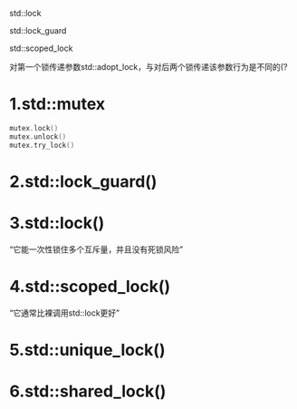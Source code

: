 std::lock

std::lock_guard

std::scoped_lock

对第一个锁传递参数std::adopt_lock，与对后两个锁传递该参数行为是不同的(?
# 1.std::mutex
```cpp
mutex.lock()
mutex.unlock()
mutex.try_lock()
```

# 2.std::lock_guard()

# 3.std::lock()
“它能一次性锁住多个互斥量，并且没有死锁风险”


# 4.std::scoped_lock()
“它通常比裸调用std::lock更好”

# 5.std::unique_lock()

# 6.std::shared_lock()
